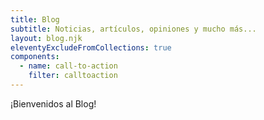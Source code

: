 ```yaml
---
title: Blog
subtitle: Noticias, artículos, opiniones y mucho más...
layout: blog.njk
eleventyExcludeFromCollections: true
components:
  - name: call-to-action
    filter: calltoaction
---
```


¡Bienvenidos al Blog!
